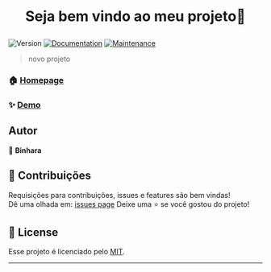 <h1 align="center">

Seja bem vindo ao meu projeto👋

</h1>
<p>
<img alt="Version" src="https://img.shields.io/badge/version-0.0.1-blue.svg?cacheSeconds=2592000" />
<a href="https://github.com/pedroermarinho/markdown-readme-generator#readme" target="_blank"><img alt="Documentation" src="https://img.shields.io/badge/documentation-yes-brightgreen.svg" /></a>
<a href="https://github.com/AdrianoBinhara/RegisterBot/graphs/commit-activity" target="_blank"><img alt="Maintenance" src="https://img.shields.io/badge/Maintained%3F-yes-green.svg" /></a>

</p>

> novo projeto
### 🏠 [Homepage](https://github.com/AdrianoBinhara/RegisterBot)
### ✨ [Demo](https://github.com/AdrianoBinhara/RegisterBot)

## Autor
👤 **Binhara**


## 🤝 Contribuições
Requisições para contribuições, issues e features são bem vindas!<br />Dê uma olhada em: [issues page](https://github.com/AdrianoBinhara/RegisterBot/issues)
Deixe uma ⭐️ se você gostou do projeto!
## 📝 License

Esse projeto é licenciado pelo [MIT](https://github.com/AdrianoBinhara/RegisterBot/blob/master/LICENSE).

---